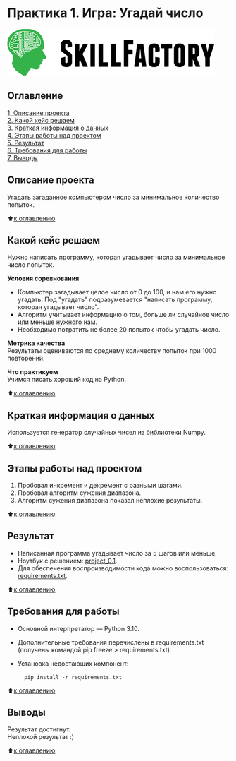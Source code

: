 # Практика 1. Игра: Угадай число

![SkillFactory](../images/sf_logo.png)

## Оглавление
[1. Описание проекта](https://github.com/costaM705/sf_data_science/tree/main/project_0.1/README.md#Описание-проекта)<br/>
[2. Какой кейс решаем](https://github.com/costaM705/sf_data_science/tree/main/project_0.1/README.md#Какой-кейс-решаем)<br/>
[3. Краткая информация о данных](https://github.com/costaM705/sf_data_science/tree/main/project_0.1/README.md#Краткая-информация-о-данных)<br/>
[4. Этапы работы над проектом](https://github.com/costaM705/sf_data_science/tree/main/project_0.1/README.md#Этапы-работы-над-проектом)<br/>
[5. Результат](https://github.com/costaM705/sf_data_science/tree/main/project_0.1/README.md#Результат)<br/>
[6. Требования для работы](https://github.com/costaM705/sf_data_science/tree/main/project_0.1/README.md#Требования-для-работы)<br/> 
[7. Выводы](https://github.com/costaM705/sf_data_science/tree/main/project_0.1/README.md#Выводы)<br/>  

## Описание проекта
Угадать загаданное компьютером число за минимальное количество попыток.

:arrow_up:[к оглавлению](https://github.com/costaM705/sf_data_science/tree/main/project_0.1/README.md#Оглавление)

## Какой кейс решаем
Нужно написать программу, которая угадывает число за минимальное число попыток.

**Условия соревнования**
* Компьютер загадывает целое число от 0 до 100, и нам его нужно угадать. Под "угадать" подразумевается "написать программу, которая угадывает число".
* Алгоритм учитывает информацию о том, больше ли случайное число или меньше нужного нам.
* Необходимо потратить не более 20 попыток чтобы угадать число.

**Метрика качества**  
Результаты оцениваются по среднему количеству попыток при 1000 повторений.

**Что практикуем**  
Учимся писать хороший код на Python.

:arrow_up:[к оглавлению](https://github.com/costaM705/sf_data_science/tree/main/project_0.1/README.md#Оглавление)

## Краткая информация о данных
Используется генератор случайных чисел из библиотеки Numpy.

:arrow_up:[к оглавлению](https://github.com/costaM705/sf_data_science/tree/main/project_0.1/README.md#Оглавление)

## Этапы работы над проектом
1. Пробовал инкремент и декремент с разными шагами.
2. Пробовал алгоритм сужения диапазона.
3. Алгоритм сужения диапазона показал неплохие результаты.

:arrow_up:[к оглавлению](https://github.com/costaM705/sf_data_science/tree/main/project_0.1/README.md#Оглавление)

## Результат
* Написанная программа угадывает число за 5 шагов или меньше.</br>
* Ноутбук с решением: [project_0.1](https://github.com/costaM705/sf_data_science/blob/main/project_0.1/game.ipynb).      
* Для обеспечения воспроизводимости кода можно воспользоваться: [requirements.txt](https://github.com/costaM705/sf_data_science/tree/main/project_0.1/requirements.txt).

:arrow_up:[к оглавлению](https://github.com/costaM705/sf_data_science/tree/main/project_0.1/README.md#Оглавление)

## Требования для работы
* Основной интерпретатор — Python 3.10.
* Дополнительные требования перечислены в requirements.txt (получены командой pip freeze > requirements.txt).
* Установка недостающих компонент:

        pip install -r requirements.txt

:arrow_up:[к оглавлению](https://github.com/costaM705/sf_data_science/tree/main/project_0.1/README.md#Оглавление)

## Выводы
Результат достигнут.<br/>
Неплохой результат :)

:arrow_up:[к оглавлению](https://github.com/costaM705/sf_data_science/tree/main/project_0.1/README.md#Оглавление)

